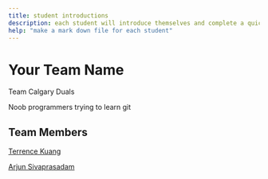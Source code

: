 ```yaml
---
title: student introductions
description: each student will introduce themselves and complete a quick bio
help: "make a mark down file for each student"
---
```


# Your Team Name

Team Calgary Duals

Noob programmers trying to learn git

## Team Members

[Terrence Kuang](yourteam/Terrence.md)

[Arjun Sivaprasadam](yourteam/Arjun.md)
